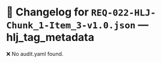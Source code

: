 # 📝 Changelog for `REQ-022-HLJ-Chunk_1-Item_3-v1.0.json` — **hlj_tag_metadata**

❌ No audit.yaml found.
